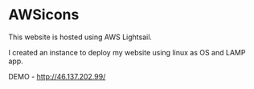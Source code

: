 # AWSicons
This website is hosted using AWS Lightsail.

I created an instance to deploy my website using linux as OS and LAMP app.

DEMO - http://46.137.202.99/
